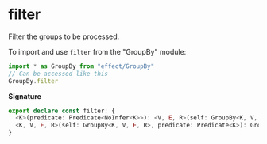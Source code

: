 # filter

Filter the groups to be processed.

To import and use `filter` from the "GroupBy" module:

```ts
import * as GroupBy from "effect/GroupBy"
// Can be accessed like this
GroupBy.filter
```

**Signature**

```ts
export declare const filter: {
  <K>(predicate: Predicate<NoInfer<K>>): <V, E, R>(self: GroupBy<K, V, E, R>) => GroupBy<K, V, E, R>
  <K, V, E, R>(self: GroupBy<K, V, E, R>, predicate: Predicate<K>): GroupBy<K, V, E, R>
}
```
